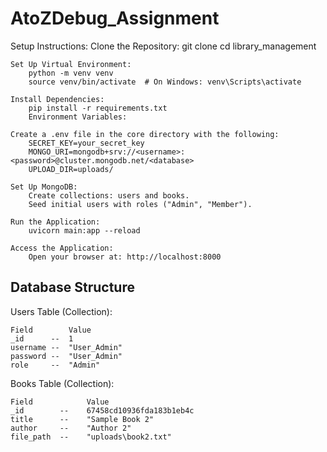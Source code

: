 # AtoZDebug_Assignment

Setup Instructions:
	Clone the Repository:
		git clone <repository-url>
		cd library_management

	Set Up Virtual Environment:
		python -m venv venv
		source venv/bin/activate  # On Windows: venv\Scripts\activate

	Install Dependencies:
		pip install -r requirements.txt
		Environment Variables:

	Create a .env file in the core directory with the following:
		SECRET_KEY=your_secret_key
		MONGO_URI=mongodb+srv://<username>:<password>@cluster.mongodb.net/<database>
		UPLOAD_DIR=uploads/

	Set Up MongoDB:
		Create collections: users and books.
		Seed initial users with roles ("Admin", "Member").

	Run the Application:
		uvicorn main:app --reload

	Access the Application:
		Open your browser at: http://localhost:8000

Database Structure
---------------------------------------------------------------------
Users Table (Collection):

	Field	     Value
	_id	     --  1
	username --  "User_Admin"
	password --  "User_Admin"
	role	 --  "Admin"


Books Table (Collection):

	Field	    	 Value
	_id	       --    67458cd10936fda183b1eb4c
	title	   --    "Sample Book 2"
	author	   --    "Author 2"
	file_path  --	 "uploads\book2.txt"

